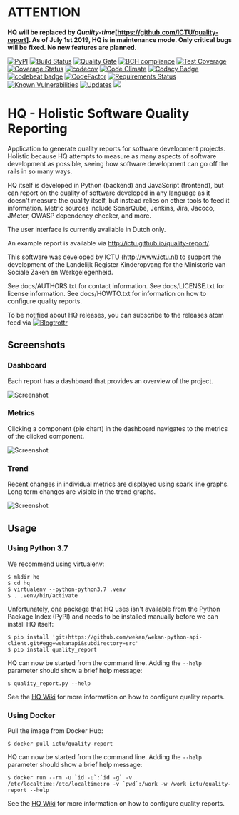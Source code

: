 ATTENTION
=========

**HQ will be replaced by *Quality-time*[https://github.com/ICTU/quality-report]. As of July 1st 2019, HQ is in maintenance mode. Only critical bugs will be fixed. No new features are planned.**


[![PyPI](https://img.shields.io/pypi/v/quality_report.svg)](https://pypi.python.org/pypi/quality_report)
[![Build Status](https://travis-ci.org/ICTU/quality-report.png?branch=master)](https://travis-ci.org/ICTU/quality-report)
[![Quality Gate](https://sonarcloud.io/api/project_badges/measure?project=nl.ictu%3Ahq&metric=alert_status)](https://sonarcloud.io/dashboard?id=nl.ictu%3Ahq)
[![BCH compliance](https://bettercodehub.com/edge/badge/ICTU/quality-report?branch=master)](https://bettercodehub.com/)
[![Test Coverage](https://codeclimate.com/github/ICTU/quality-report/badges/coverage.svg)](https://codeclimate.com/github/ICTU/quality-report/coverage)
[![Coverage Status](https://coveralls.io/repos/github/ICTU/quality-report/badge.png?branch=master)](https://coveralls.io/github/ICTU/quality-report?branch=master)
[![codecov](https://codecov.io/gh/ICTU/quality-report/branch/master/graph/badge.svg)](https://codecov.io/gh/ICTU/quality-report)
[![Code Climate](https://codeclimate.com/github/ICTU/quality-report/badges/gpa.svg)](https://codeclimate.com/github/ICTU/quality-report)
[![Codacy Badge](https://api.codacy.com/project/badge/Grade/90b2d74043284cdda06aecc442182946)](https://www.codacy.com/app/frank_10/quality-report?utm_source=github.com&amp;utm_medium=referral&amp;utm_content=ICTU/quality-report&amp;utm_campaign=Badge_Grade)
[![codebeat badge](https://codebeat.co/badges/cbffeefc-5efb-41c4-88e1-30a0fc7dd249)](https://codebeat.co/projects/github-com-ictu-quality-report)
[![CodeFactor](https://www.codefactor.io/repository/github/ictu/quality-report/badge)](https://www.codefactor.io/repository/github/ictu/quality-report)
[![Requirements Status](https://requires.io/github/ICTU/quality-report/requirements.svg?branch=master)](https://requires.io/github/ICTU/quality-report/requirements/?branch=master)
[![Known Vulnerabilities](https://snyk.io/test/github/ictu/quality-report/badge.svg?targetFile=backend%2Frequirements.txt)](https://snyk.io/test/github/ictu/quality-report?targetFile=backend%2Frequirements.txt)
[![Updates](https://pyup.io/repos/github/ICTU/quality-report/shield.svg)](https://pyup.io/repos/github/ICTU/quality-report/)
[![](https://images.microbadger.com/badges/image/ictu/quality-report.svg)](https://microbadger.com/images/ictu/quality-report "Get your own image badge on microbadger.com")

HQ - Holistic Software Quality Reporting
========================================

Application  to generate quality reports for software development projects.
Holistic because HQ attempts to measure as many aspects of software development as
possible, seeing how software development can go off the rails in so many ways.

HQ itself is developed in Python (backend) and JavaScript (frontend), but can report on the quality of software
developed in any language as it doesn't measure the quality itself, but instead
relies on other tools to feed it information. Metric sources include SonarQube, Jenkins,
Jira, Jacoco, JMeter, OWASP dependency checker, and more.

The user interface is currently available in Dutch only.

An example report is available via http://ictu.github.io/quality-report/.

This software was developed by ICTU (http://www.ictu.nl) to support the
development of the Landelijk Register Kinderopvang for the Ministerie van
Sociale Zaken en Werkgelegenheid.

See docs/AUTHORS.txt for contact information.
See docs/LICENSE.txt for license information.
See docs/HOWTO.txt for information on how to configure quality reports.

To be notified about HQ releases, you can subscribe to the releases atom feed via
[![Blogtrottr](https://blogtrottr.com/images/icons/blogtrottr-button-91x17px.gif)](https://blogtrottr.com/?subscribe=https://github.com/ICTU/quality-report/releases.atom)

Screenshots
-----------

### Dashboard

Each report has a dashboard that provides an overview of the project.

![Screenshot](docs/screenshot.png)

### Metrics

Clicking a component (pie chart) in the dashboard navigates to the metrics of the clicked component.

![Screenshot](docs/screenshot2.png)

### Trend

Recent changes in individual metrics are displayed using spark line graphs.
Long term changes are visible in the trend graphs.

![Screenshot](docs/screenshot3.png)

Usage
-----

### Using Python 3.7

We recommend using virtualenv:

```console
$ mkdir hq
$ cd hq
$ virtualenv --python-python3.7 .venv
$ . .venv/bin/activate
```

Unfortunately, one package that HQ uses isn't available from the Python Package Index (PyPI) and needs to be installed manually before we can install HQ itself:
```console
$ pip install 'git+https://github.com/wekan/wekan-python-api-client.git#egg=wekanapi&subdirectory=src'
$ pip install quality_report
```

HQ can now be started from the command line. Adding the `--help` parameter should show a brief help message:

```console
$ quality_report.py --help
```

See the [HQ Wiki](https://github.com/ICTU/quality-report/wiki) for more information on how to configure quality reports.

### Using Docker

Pull the image from Docker Hub:

```console
$ docker pull ictu/quality-report
```

HQ can now be started from the command line. Adding the `--help` parameter should show a brief help message:

```console
$ docker run --rm -u `id -u`:`id -g` -v /etc/localtime:/etc/localtime:ro -v `pwd`:/work -w /work ictu/quality-report --help 
```

See the [HQ Wiki](https://github.com/ICTU/quality-report/wiki) for more information on how to configure quality reports.

